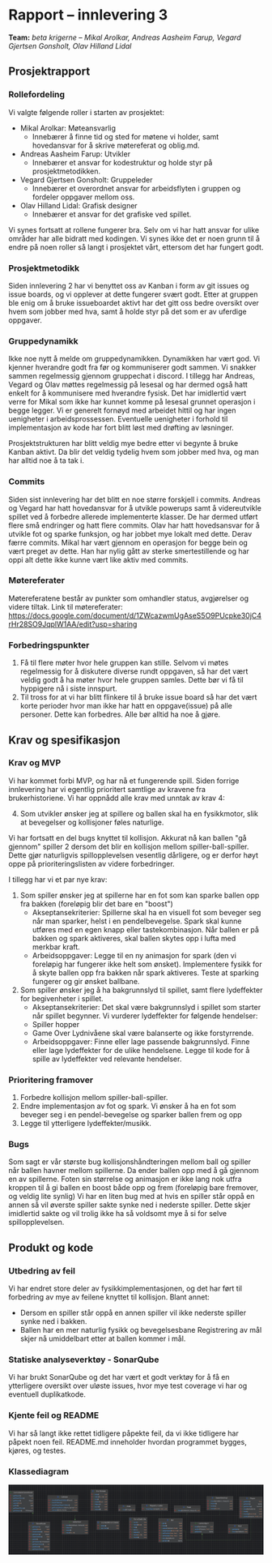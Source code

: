 # Rapport – innlevering 3
**Team:** 
*beta krigerne* – *Mikal Arolkar, Andreas Aasheim Farup, Vegard Gjertsen Gonsholt, Olav Hilland Lidal*

## Prosjektrapport

### Rollefordeling
Vi valgte følgende roller i starten av prosjektet:
* Mikal Arolkar: Møteansvarlig 
    * Innebærer å finne tid og sted for møtene vi holder, samt hovedansvar for å skrive møtereferat og oblig.md.
* Andreas Aasheim Farup: Utvikler
    * Innebærer et ansvar for kodestruktur og holde styr på prosjektmetodikken. 
* Vegard Gjertsen Gonsholt: Gruppeleder
    * Innebærer et overordnet ansvar for arbeidsflyten i gruppen og fordeler oppgaver mellom oss.
* Olav Hilland Lidal: Grafisk designer
    * Innebærer et ansvar for det grafiske ved spillet.

Vi synes fortsatt at rollene fungerer bra. Selv om vi har hatt ansvar for ulike områder har alle bidratt med kodingen. Vi synes ikke det er noen grunn til å endre på noen roller så langt i prosjektet vårt, ettersom det har fungert godt. 

### Prosjektmetodikk
Siden innlevering 2 har vi benyttet oss av Kanban i form av git issues og issue boards, og vi opplever at dette fungerer svært godt. Etter at gruppen ble enig om å bruke issueboardet aktivt har det gitt oss bedre oversikt over hvem som jobber med hva, samt å holde styr på det som er av uferdige oppgaver.

### Gruppedynamikk
Ikke noe nytt å melde om gruppedynamikken. Dynamikken har vært god. Vi kjenner hverandre godt fra før og kommuniserer godt sammen. Vi snakker sammen regelmessig gjennom gruppechat i discord. I tillegg har Andreas, Vegard og Olav møttes regelmessig på lesesal og har dermed også hatt enkelt for å kommunisere med hverandre fysisk. Det har imidlertid vært verre for Mikal som ikke har kunnet komme på lesesal grunnet operasjon i begge legger. 
Vi er generelt fornøyd med arbeidet hittil og har ingen uenigheter i arbeidsprossessen. Eventuelle uenigheter i forhold til implementasjon av kode har fort blitt løst med drøfting av løsninger.  

Prosjektstrukturen har blitt veldig mye bedre etter vi begynte å bruke Kanban aktivt. Da blir det veldig tydelig hvem som jobber med hva, og man har alltid noe å ta tak i.

### Commits
Siden sist innlevering har det blitt en noe større forskjell i commits. Andreas og Vegard har hatt hovedansvar for å utvikle powerups samt å videreutvikle spillet ved å forbedre allerede implementerte klasser. De har dermed utført flere små endringer og hatt flere commits. 
Olav har hatt hovedsansvar for å utvikle fot og sparke funksjon, og har jobbet mye lokalt med dette. Derav færre commits. 
Mikal har vært gjennom en operasjon for begge bein og vært preget av dette. Han har nylig gått av sterke smertestillende og har oppi alt dette ikke kunne vært like aktiv med commits.  

### Møtereferater
Møtereferatene består av punkter som omhandler status, avgjørelser og videre tiltak.
Link til møtereferater: https://docs.google.com/document/d/1ZWcazwmUgAseS5O9PUcpke30jC4rHr28SO9JqplW1AA/edit?usp=sharing

### Forbedringspunkter
1. Få til flere møter hvor hele gruppen kan stille. Selvom vi møtes regelmessig for å diskutere diverse rundt oppgaven, så har det vært veldig godt å ha møter hvor hele gruppen samles. Dette bør vi få til hyppigere nå i siste innspurt. 
2. Til tross for at vi har blitt flinkere til å bruke issue board så har det vært korte perioder hvor man ikke har hatt en oppgave(issue) på alle personer. Dette kan forbedres. Alle bør alltid ha noe å gjøre. 

## Krav og spesifikasjon

### Krav og MVP
Vi har kommet forbi MVP, og har nå et fungerende spill. Siden forrige innlevering har vi egentlig prioritert samtlige av kravene fra brukerhistoriene. Vi har oppnådd alle krav med unntak av krav 4:  

4. Som utvikler ønsker jeg at spillere og ballen skal ha en fysikkmotor, slik at bevegelser og kollisjoner føles naturlige.

Vi har fortsatt en del bugs knyttet til kollisjon. Akkurat nå kan ballen "gå gjennom" spiller 2 dersom det blir en kollisjon mellom spiller-ball-spiller. Dette gjør naturligvis spillopplevelsen vesentlig dårligere, og er derfor høyt oppe på prioriteringslisten av videre forbedringer.

I tillegg har vi et par nye krav: 
1. Som spiller ønsker jeg at spillerne har en fot som kan sparke ballen opp fra bakken (foreløpig blir det bare en "boost") 
    * Akseptansekriterier:
    Spillerne skal ha en visuell fot som beveger seg når man sparker, helst i en pendelbevegelse.
    Spark skal kunne utføres med en egen knapp eller tastekombinasjon.
    Når ballen er på bakken og spark aktiveres, skal ballen skytes opp i lufta med merkbar kraft.
    * Arbeidsoppgaver:
    Legge til en ny animasjon for spark (den vi foreløpig har fungerer ikke helt som ønsket).
    Implementere fysikk for å skyte ballen opp fra bakken når spark aktiveres.
    Teste at sparking fungerer og gir ønsket ballbane.
2. Som spiller ønsker jeg å ha bakgrunnslyd til spillet, samt flere lydeffekter for begivenheter i spillet. 
    * Akseptansekriterier:
    Det skal være bakgrunnslyd i spillet som starter når spillet begynner.
    Vi vurderer lydeffekter for følgende hendelser:
    - Spiller hopper
    - Game Over
    Lydnivåene skal være balanserte og ikke forstyrrende.
    * Arbeidsoppgaver:
    Finne eller lage passende bakgrunnslyd.
    Finne eller lage lydeffekter for de ulike hendelsene.
    Legge til kode for å spille av lydeffekter ved relevante hendelser.

### Prioritering framover
1. Forbedre kollisjon mellom spiller-ball-spiller.
2. Endre implementasjon av fot og spark. Vi ønsker å ha en fot som beveger seg i en pendel-bevegelse og sparker ballen frem og opp
3. Legge til ytterligere lydeffekter/musikk. 

### Bugs
Som sagt er vår største bug kollisjonshåndteringen mellom ball og spiller når ballen havner mellom spillerne. Da ender ballen opp med å gå gjennom en av spillerne. 
Foten sin størrelse og animasjon er ikke lang nok utfra kroppen til å gi ballen en boost både opp og frem (foreløpig bare fremover, og veldig lite synlig)
Vi har en liten bug med at hvis en spiller står oppå en annen så vil øverste spiller sakte synke ned i nederste spiller. Dette skjer imidlertid sakte og vil trolig ikke ha så voldsomt mye å si for selve spillopplevelsen. 

## Produkt og kode

### Utbedring av feil
Vi har endret store deler av fysikkimplementasjonen, og det har ført til forbedring av mye av feilene knyttet til kollisjon. Blant annet:
- Dersom en spiller står oppå en annen spiller vil ikke nederste spiller synke ned i bakken. 
- Ballen har en mer naturlig fysikk og bevegelsesbane
Registrering av mål skjer nå umiddelbart etter at ballen kommer i mål. 

### Statiske analyseverktøy - SonarQube
Vi har brukt SonarQube og det har vært et godt verktøy for å få en ytterligere oversikt over uløste issues, hvor mye test coverage vi har og eventuell duplikatkode. 

### Kjente feil og README
Vi har så langt ikke rettet tidligere påpekte feil, da vi ikke tidligere har påpekt noen feil. README.md inneholder hvordan programmet bygges, kjøres, og testes. 

### Klassediagram
![img.png](img.png)